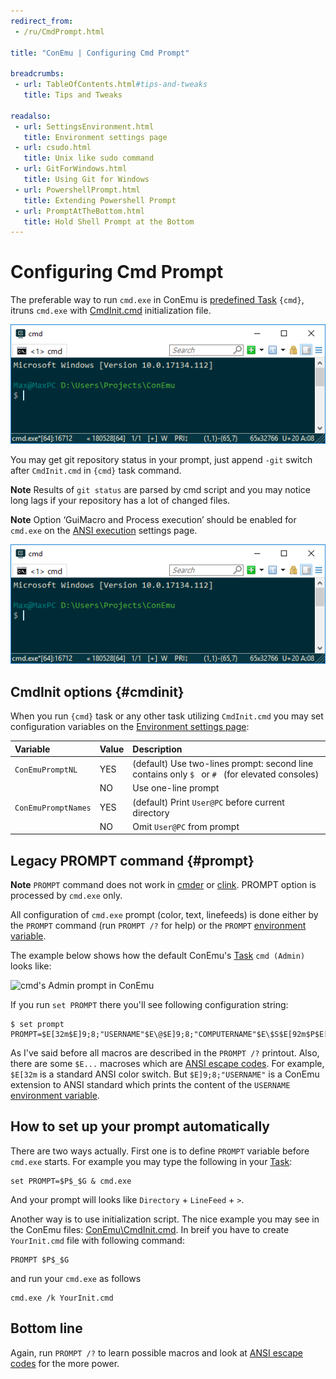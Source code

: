```yaml
---
redirect_from:
 - /ru/CmdPrompt.html

title: "ConEmu | Configuring Cmd Prompt"

breadcrumbs:
 - url: TableOfContents.html#tips-and-tweaks
   title: Tips and Tweaks

readalso:
 - url: SettingsEnvironment.html
   title: Environment settings page
 - url: csudo.html
   title: Unix like sudo command
 - url: GitForWindows.html
   title: Using Git for Windows
 - url: PowershellPrompt.html
   title: Extending Powershell Prompt
 - url: PromptAtTheBottom.html
   title: Hold Shell Prompt at the Bottom
---
```


# Configuring Cmd Prompt

The preferable way to run `cmd.exe` in ConEmu is
[predefined Task](Tasks.html#add-default-tasks) `{cmd}`, itruns `cmd.exe` with
[CmdInit.cmd](https://github.com/Maximus5/ConEmu/blob/master/Release/ConEmu/CmdInit.cmd)
initialization file.

![cmd's prompt in ConEmu](/img/ConEmuCmdPrompt1.png)

You may get git repository status in your prompt, just append
`-git` switch after `CmdInit.cmd` in `{cmd}` task command.

**Note** Results of `git status` are parsed by cmd script and you may
notice long lags if your repository has a lot of changed files.

**Note** Option ‘GuiMacro and Process execution’ should be enabled for `cmd.exe`
on the [ANSI execution](SettingsANSI.html) settings page.

![cmd's prompt with git status in ConEmu](/img/ConEmuCmdPrompt1.png)



## CmdInit options  {#cmdinit}

When you run `{cmd}` task or any other task utilizing `CmdInit.cmd`
you may set configuration variables on the [Environment settings page](SettingsEnvironment.html):

| Variable | Value | Description |
|:---|:---|:---|
| `ConEmuPromptNL`    | YES | (default) Use two-lines prompt: second line contains only `$ ` or `# ` (for elevated consoles) |
|                     | NO  | Use one-line prompt |
| `ConEmuPromptNames` | YES | (default) Print `User@PC` before current directory |
|                     | NO  | Omit `User@PC` from prompt |



## Legacy PROMPT command  {#prompt}

**Note** `PROMPT` command does not work in [cmder](cmder.html)
or [clink](TabCompletion.html#ConEmu_and_clink). PROMPT option
is processed by `cmd.exe` only.

All configuration of `cmd.exe` prompt (color, text, linefeeds) is done
either by the `PROMPT` command (run `PROMPT /?` for help)
or the `PROMPT` [environment variable](WindowsEnvironment.html).

The example below shows how the default ConEmu's [Task](Tasks.html)
`cmd (Admin)` looks like:

![cmd's Admin prompt in ConEmu](/img/ConEmuCmdAdminPrompt.png)

If you run `set PROMPT` there you'll see following configuration string:

~~~
$ set prompt
PROMPT=$E[32m$E]9;8;"USERNAME"$E\@$E]9;8;"COMPUTERNAME"$E\$S$E[92m$P$E[90m$_$E[90m$$$E[m$S
~~~

As I've said before all macros are described in the `PROMPT /?` printout.
Also, there are some `$E...` macroses which are [ANSI escape codes](AnsiEscapeCodes.html).
For example, `$E[32m` is a standard ANSI color switch.
But `$E]9;8;"USERNAME"` is a ConEmu extension to ANSI standard which prints
the content of the `USERNAME` [environment variable](WindowsEnvironment.html).

## How to set up your prompt automatically

There are two ways actually. First one is to define `PROMPT` variable before `cmd.exe` starts.
For example you may type the following in your [Task](Tasks.html):

~~~
set PROMPT=$P$_$G & cmd.exe
~~~

And your prompt will looks like `Directory` + `LineFeed` + `>`.

Another way is to use initialization script. The nice example you may see in the ConEmu files:
[ConEmu\CmdInit.cmd](https://github.com/Maximus5/ConEmu/blob/master/Release/ConEmu/CmdInit.cmd).
In breif you have to create `YourInit.cmd` file with following command:

~~~
PROMPT $P$_$G
~~~

and run your `cmd.exe` as follows

~~~
cmd.exe /k YourInit.cmd
~~~

## Bottom line

Again, run `PROMPT /?` to learn possible macros
and look at [ANSI escape codes](AnsiEscapeCodes.html) for the more power.
